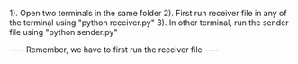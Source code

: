 1). Open two terminals in the same folder
2). First run receiver file in any of the terminal using "python receiver.py"
3). In other terminal, run the sender file using "python sender.py"

---- Remember, we have to first run the receiver file ----
